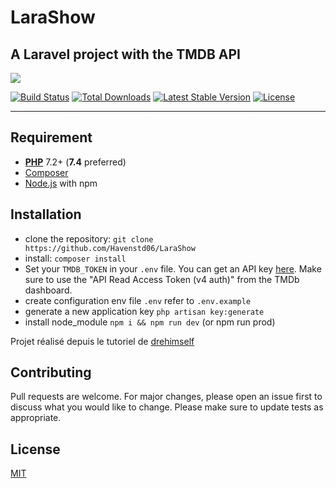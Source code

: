 # LaraShow
## A Laravel project with the TMDB API
  
<img src="https://limg.app/i/Brave-Boar-Fluffy-Zombie-Explorer-KvbFij.png/500">
  
<a href="https://travis-ci.org/laravel/framework"><img src="https://travis-ci.org/laravel/framework.svg" alt="Build Status"></a>
<a href="https://packagist.org/packages/laravel/framework"><img src="https://poser.pugx.org/laravel/framework/d/total.svg" alt="Total Downloads"></a>
<a href="https://packagist.org/packages/laravel/framework"><img src="https://poser.pugx.org/laravel/framework/v/stable.svg" alt="Latest Stable Version"></a>
<a href="https://packagist.org/packages/laravel/framework"><img src="https://poser.pugx.org/laravel/framework/license.svg" alt="License"></a>

<hr>

## Requirement
- [**PHP**](https://php.net) 7.2+ (**7.4** preferred)
- [Composer](https://getcomposer.org)
- [Node.js](https://nodejs.org/) with npm

## Installation
* clone the repository: `git clone https://github.com/Havenstd06/LaraShow`
* install: `composer install`
* Set your `TMDB_TOKEN` in your `.env` file. You can get an API key [here](https://www.themoviedb.org/settings/api). Make sure to use the "API Read Access Token (v4 auth)" from the TMDb dashboard.
* create configuration env file `.env` refer to `.env.example`
* generate a new application key `php artisan key:generate`
* install node_module `npm i && npm run dev` (or npm run prod)

Projet réalisé depuis le tutoriel de [drehimself](https://github.com/drehimself/laravel-movies-example)  

## Contributing
Pull requests are welcome. For major changes, please open an issue first to discuss what you would like to change.
Please make sure to update tests as appropriate.

## License
[MIT](https://choosealicense.com/licenses/mit/)